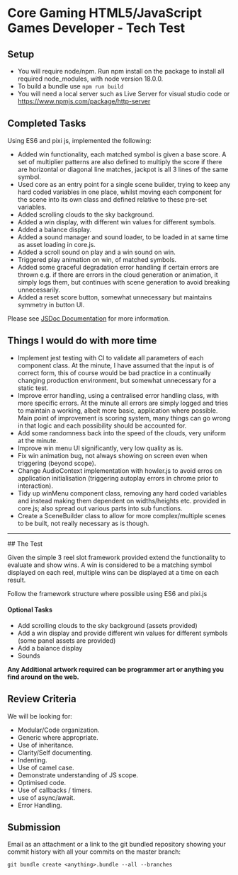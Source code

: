 # Core Gaming HTML5/JavaScript Games Developer - Tech Test 

## Setup
* You will require node/npm. Run npm install on the package to install all required node_modules, with node version 18.0.0.
* To build a bundle use `npm run build`
* You will need a local server such as Live Server for visual studio code or https://www.npmjs.com/package/http-server

## Completed Tasks

Using ES6 and pixi js, implemented the following:
* Added win functionality, each matched symbol is given a base score. A set of multiplier patterns are also defined to multiply the score if there are horizontal or diagonal line matches, jackpot is all 3 lines of the same symbol.
* Used core as an entry point for a single scene builder, trying to keep any hard coded variables in one place, whilst moving each component for the scene into its own class and defined relative to these pre-set variables.
* Added scrolling clouds to the sky background.
* Added a win display, with different win values for different symbols.
* Added a balance display.
* Added a sound manager and sound loader, to be loaded in at same time as asset loading in core.js.
* Added a scroll sound on play and a win sound on win.
* Triggered play animation on win, of matched symbols.
* Added some graceful degradation error handling if certain errors are thrown e.g. if there are errors in the cloud generation or animation, it simply logs them, but continues with scene generation to avoid breaking unnecessarily.
* Added a reset score button, somewhat unnecessary but maintains symmetry in button UI.


Please see [JSDoc Documentation](docs/index.html) for more information.


## Things I would do with more time

* Implement jest testing with CI to validate all parameters of each component class. At the minute, I have assumed that the input is of correct form, this of course would be bad practice in a continually changing production environment, but somewhat unnecessary for a static test.
* Improve error handling, using a centralised error handling class, with more specific errors. At the minute all errors are simply logged and tries to maintain a working, albeit more basic, application where possible. Main point of improvement is scoring system, many things can go wrong in that logic and each possibility should be accounted for.
* Add some randomness back into the speed of the clouds, very uniform at the minute.
* Improve win menu UI significantly, very low quality as is.
* Fix win animation bug, not always showing on screen even when triggering (beyond scope).
* Change AudioContext implementation with howler.js to avoid erros on application initialisation (triggering autoplay errors in chrome prior to interaction).
* Tidy up winMenu component class, removing any hard coded variables and instead making them dependent on widths/heights etc. provided in core.js; also spread out various parts into sub functions.
* Create a SceneBuilder class to allow for more complex/multiple scenes to be built, not really necessary as is though.



<hr></hr>
## The Test 

Given the simple 3 reel slot framework provided extend the functionality to evaluate and show wins. A win is considered to be a matching symbol displayed on each reel, multiple wins can be displayed at a time on each result.

Follow the framework structure where possible using ES6 and pixi.js

#### Optional Tasks 

* Add scrolling clouds to the sky background (assets provided)
* Add a win display and provide different win values for different symbols (some panel assets are provided)
* Add a balance display
* Sounds 

**Any Additional artwork required can be programmer art or anything you find around on the web.**
 
## Review Criteria 

We will be looking for: 

* Modular/Code organization. 
* Generic where appropriate. 
* Use of inheritance. 
* Clarity/Self documenting.
* Indenting. 
* Use of camel case. 
* Demonstrate understanding of JS scope. 
* Optimised code. 
* Use of callbacks / timers.
* use of async/await.
* Error Handling. 

## Submission 

Email as an attachment or a link to the git bundled repository showing your commit history with all your commits on the master branch: 

```
git bundle create <anything>.bundle --all --branches 
```

 
